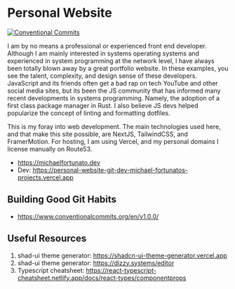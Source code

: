 # Personal Website

[![Conventional Commits](https://img.shields.io/badge/Conventional%20Commits-1.0.0-%23FE5196?logo=conventionalcommits&logoColor=white)](https://conventionalcommits.org)

I am by no means a professional or experienced front end developer.
Although I am mainly interested in systems operating systems and
experienced in system programming at the network level, I have always been
totally blown away by a great portfolio website. In these examples, you
see the talent, complexity, and design sense of these developers. JavaScript
and its friends often get a bad rap on tech YouTube and other social media
sites, but its been the JS community that has informed many recent
developments in systems programming. Namely, the adoption of a first class
package manager in Rust. I also believe JS devs helped popularize the concept
of linting and formatting dotfiles.

This is my foray into web development. The main technologies used here, and
that make this site possible, are NextJS, TailwindCSS, and FramerMotion.
For hosting, I am using Vercel, and my personal domains I license manually
on Route53.

- <https://michaelfortunato.dev>
- Dev: <https://personal-website-git-dev-michael-fortunatos-projects.vercel.app>

## Building Good Git Habits

- <https://www.conventionalcommits.org/en/v1.0.0/>

## Useful Resources

1. shad-ui theme generator: <https://shadcn-ui-theme-generator.vercel.app>
2. shad-ui theme generator: <https://dizzy.systems/editor>
3. Typescript cheatsheet: <https://react-typescript-cheatsheet.netlify.app/docs/react-types/componentprops>

